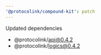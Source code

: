 ```yaml
---
'@protocolink/compound-kit': patch
---
```


Updated dependencies
- @protocolink/api@0.4.2
- @protocolink/logics@0.4.2
